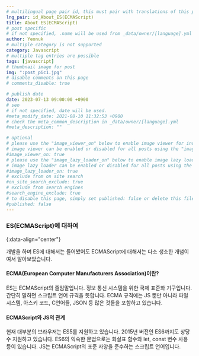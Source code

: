 ```yaml
---
# multilingual page pair id, this must pair with translations of this page. (This name must be unique)
lng_pair: id_About_ES(ECMAScript)
title: About ES(ECMAScript)
# post specific
# if not specified, .name will be used from _data/owner/[language].yml
author: Yeonuk
# multiple category is not supported
category: Javascript
# multiple tag entries are possible
tags: [javascript]
# thumbnail image for post
img: ":post_pic1.jpg"
# disable comments on this page
# comments_disable: true

# publish date
date: 2023-07-13 09:00:00 +0900
# seo
# if not specified, date will be used.
#meta_modify_date: 2021-08-10 11:32:53 +0900
# check the meta_common_description in _data/owner/[language].yml
#meta_description: ""

# optional
# please use the "image_viewer_on" below to enable image viewer for individual pages or posts (_posts/ or [language]/_posts folders).
# image viewer can be enabled or disabled for all posts using the "image_viewer_posts: true" setting in _data/conf/main.yml.
#image_viewer_on: true
# please use the "image_lazy_loader_on" below to enable image lazy loader for individual pages or posts (_posts/ or [language]/_posts folders).
# image lazy loader can be enabled or disabled for all posts using the "image_lazy_loader_posts: true" setting in _data/conf/main.yml.
#image_lazy_loader_on: true
# exclude from on site search
#on_site_search_exclude: true
# exclude from search engines
#search_engine_exclude: true
# to disable this page, simply set published: false or delete this file
#published: false
---
```


<!-- outline-start -->

### ES(ECMAScript)에 대하여

{:data-align="center"}

<!-- outline-end -->

개발을 하며 ES에 대해서는 들어봤어도 ECMAScript에 대해서는 다소 생소한 개념이여서 알아보았습니다.

#### ECMA(European Computer Manufacturers Association)이란?

ES는 ECMAScript의 줄임말입니다. 정보 통신 시스템을 위한 국제 표준화 기구입니다. 간단히 말하면 스크립트 언어 규격을 뜻합니다.
ECMA 규격에는 JS 뿐만 아니라 파일 시스템, 아스키 코드, C언어들, JSON 등 많은 것들을 포함하고 있습니다.

#### ECMAScript와 JS의 관계

현재 대부분의 브라우저는 ES5를 지원하고 있습니다. 2015년 버전인 ES6까지도 상당수 지원하고 있습니다. ES6의 익숙한 문법으로는 화살표 함수와 let, const 변수 사용 등이 있습니다.
JS는 ECMAScript의 표준 사양을 준수하는 스크립트 언어입니다.
